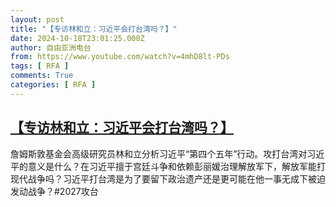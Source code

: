 ```yaml
---
layout: post
title: "【专访林和立：习近平会打台湾吗？】"
date: 2024-10-18T23:01:25.000Z
author: 自由亚洲电台
from: https://www.youtube.com/watch?v=4mhD8lt-PDs
tags: [ RFA ]
comments: True
categories: [ RFA ]
---
```

<!--1729292485000-->
[【专访林和立：习近平会打台湾吗？】](https://www.youtube.com/watch?v=4mhD8lt-PDs)
------

<div>
詹姆斯敦基金会高级研究员林和立分析习近平“第四个五年”行动。攻打台湾对习近平的意义是什么？在习近平擅于宫廷斗争和依赖彭丽媛治理解放军下，解放军能打现代战争吗？习近平打台湾是为了要留下政治遗产还是更可能在他一事无成下被迫发动战争？#2027攻台
</div>
